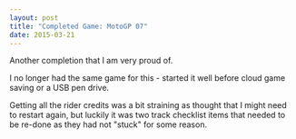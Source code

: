 ```yaml
---
layout: post
title: "Completed Game: MotoGP 07"
date: 2015-03-21
---
```


Another completion that I am very proud of.

I no longer had the same game for this - started it well before cloud game saving or a USB pen drive.

Getting all the rider credits was a bit straining as thought that I might need to restart again, but luckily it was two track checklist items that needed to be re-done as they had not "stuck" for some reason.